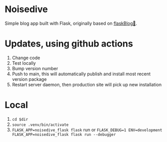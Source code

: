 # Noisedive
Simple blog app built with Flask, originally based on [flaskBlog📜](https://dogukanurker.com/flaskblog).

# Updates, using github actions
1. Change code
2. Test locally
3. Bump version number
3. Push to main, this will automatically publish and install most recent version package
4. Restart server daemon, then production site will pick up new installation

# Local
1. `cd $dir`
2. `source .venv/bin/activate`
3. `FLASK_APP=noisedive_flask flask` run or `FLASK_DEBUG=1 ENV=development  FLASK_APP=noisedive_flask flask run --debugger`
